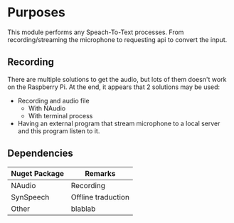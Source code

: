 ﻿# Purposes 

This module performs any Speach-To-Text processes. From recording/streaming the microphone to requesting api to convert the input.

## Recording
There are multiple solutions to get the audio, but lots of them doesn't work on the Raspberry Pi. At the end, it appears that 2 solutions may be used: 

- Recording and audio file
  - With NAudio
  - With terminal process
- Having an external program that stream microphone to a local server and this program listen to it.

## Dependencies

Nuget Package | Remarks
--------------|-------
NAudio | Recording
SynSpeech | Offline traduction
Other | blablab

